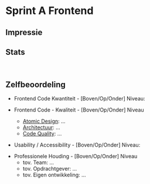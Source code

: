 #  Sprint A Frontend

## Impressie

<!-- vertel heel kort hoe het product er voor staat, en wat jouw aandeel er in was deze sprint. Voeg een paar screenshots toe hoe het product er nu uit ziet, met een nadruk op je eigen werk, maar een algemene indruk van het geheel is ook waardevol voor het portfolio. Het idee is dat we dit per sprint doen, dus aan het eind een 
mooi plaatje van de groei overhouden -->

## Stats

<!-- Deze statistieken zullen met een PR aangeleverd worden -->
![Stats](./stats.png)

<!-- 
Als hier geen gekkigheid staat, dan hoef je dit niet toe te lichten. Maar als hier vreemde zaken staan (zoals heeeel veel frontend-code in een backend-sprint, of een week nagenoeg afwezig) dan is dit het moment dat toe te lichten. -->

## Zelfbeoordeling

* Frontend Code Kwantiteit - [Boven/Op/Onder] Niveau: 

<!-- Wat heb je zoal gedaan deze sprint? Link de grotere user-stories waar je aan hebt gewerkt -->

* Frontend Code - Kwaliteit - [Boven/Op/Onder] Niveau
    <!-- Link per onderdeel een voorbeeldig stuk code of screenshot en vertel in een paar zinnen waarom dit zo'n goed voorbeeld is -->
    * [Atomic Design](https://github.com/...): 
    ...
    * [Architectuur]():
    ...
    * [Code Quality]():
    ...

* Usability / Accessibility - [Boven/Op/Onder] Niveau:

<!-- Vertel kort hoe de test verliep en wat voor jou de belangrijkste conclusies waren.
     
     Vermoedelijk zit een uitgebreider testverslag in de project-repository, zo ja, link deze dan. Zo nee, vertel dan hier iets meer over je algehele aanpak (hoe heb je het voorbereid, wat waren je instructies, etc.).
 -->

* Professionele Houding - [Boven/Op/Onder] Niveau
    * tov. Team: ... <!-- Is het gelukt om je beloofde werk binnen een redelijke tijd op te leveren? Heb je werk van anderen kunnen reviewen? -->
    * tov. Opdrachtgever: ... <!-- Hoe reageerde de opdrachtgever op jouw werk deze sprint? Is het mooi afgekomen? Of heb je duidelijk van tevoren aangegeven wat wel/niet zou gaan werken? -->
    * tov. Eigen ontwikkeling: ... <!-- Is het gelukt om serieus je rol aan te pakken? Wat zou je graag anders hebben gedaan en/of een volgende keer anders doen?-->
